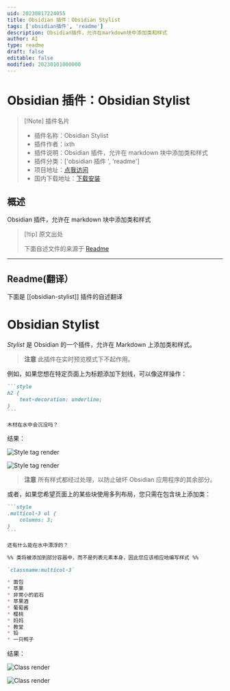 ```yaml
---
uid: 20230817224055
title: Obsidian 插件：Obsidian Stylist
tags: ['obsidian插件', 'readme']
description: Obsidian插件，允许在markdown块中添加类和样式
author: AI
type: readme
draft: false
editable: false
modified: 20230101000000
---
```


# Obsidian 插件：Obsidian Stylist

> [!Note] 插件名片
> - 插件名称：Obsidian Stylist
> - 插件作者：ixth
> - 插件说明：Obsidian 插件，允许在 markdown 块中添加类和样式
> - 插件分类：['obsidian 插件 ', 'readme']
> - 项目地址：[点我访问](https://github.com/ixth/obsidian-stylist)
> - 国内下载地址：[下载安装](https://pkmer.cn/products/plugin/pluginMarket/?obsidian-stylist)

## 概述

Obsidian 插件，允许在 markdown 块中添加类和样式

> [!tip] 原文出处
>
>下面自述文件的来源于 [Readme](https://ghproxy.net/https://raw.githubusercontent.com/ixth/obsidian-stylist/main/README.md)

---

## Readme(翻译）

下面是 [[obsidian-stylist]] 插件的自述翻译

# Obsidian Stylist

*Stylist* 是 Obsidian 的一个插件，允许在 Markdown 上添加类和样式。

> **注意**
> 此插件在实时预览模式下不起作用。

例如，如果您想在特定页面上为标题添加下划线，可以像这样操作：

````markdown
```style
h2 {
    text-decoration: underline;
}
```

木材在水中会沉没吗？

````

结果：

![Style tag render](./style-dark.png#gh-dark-mode-only)

![Style tag render](./style-light.png#gh-light-mode-only)

> **注意**
> 所有样式都经过处理，以防止破坏 Obsidian 应用程序的其余部分。

或者，如果您希望页面上的某些块使用多列布局，您只需在包含块上添加类：

````markdown
```style
.multicol-3 ul {
    columns: 3;
}
```

还有什么能在水中漂浮的？

%% 类将被添加到部分容器中，而不是列表元素本身，因此您应该相应地编写样式 %%

`classname:multicol-3`

* 面包
* 苹果
* 非常小的岩石
* 苹果酒
* 葡萄酱
* 樱桃
* 妈妈
* 教堂
* 铅
* 一只鸭子
````

结果：

![Class render](./class-dark.png#gh-dark-mode-only)

![Class render](./class-light.png#gh-light-mode-only)
